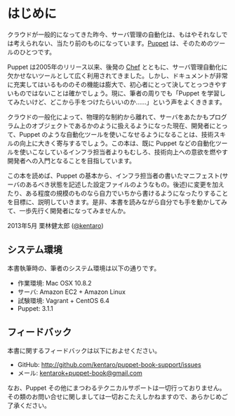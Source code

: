 # はじめに

クラウドが一般的になってきた昨今、サーバ管理の自動化は、もはやそれなしでは考えられない、当たり前のものになっています。[Puppet](https://puppetlabs.com/) は、そのためのツールのひとつです。

Puppet は2005年のリリース以来、後発の [Chef](http://www.opscode.com/chef/) とともに、サーバ管理自動化に欠かせないツールとして広く利用されてきました。しかし、ドキュメントが非常に充実してはいるもののその機能は膨大で、初心者にとって決してとっつきやすいものではないことは確かでしょう。現に、筆者の周りでも「Puppet を学習してみたいけど、どこから手をつけたらいいのか……」という声をよくききます。

クラウドの一般化によって、物理的な制約から離れて、サーバをあたかもプログラム上のオブジェクトであるかのように扱えるようになった現在、開発者にとって、Puppet のような自動化ツールを使いこなせるようになることは、技術スキルの向上に大きく寄与するでしょう。この本は、既に Puppet などの自動化ツールを使いこなしているインフラ担当者よりもむしろ、技術向上への意欲を燃やす開発者への入門となることを目指しています。

この本を読めば、Puppet の基本から、インフラ担当者の書いたマニフェスト(サーバのあるべき状態を記述した設定ファイルのようなもの。後述)に変更を加えたり、ある程度の規模のものなら自力でいちから書けるようになったりすることを目標に、説明していきます。是非、本書を読みながら自分でも手を動かしてみて、一歩先行く開発者になってみませんか。

2013年5月 栗林健太郎 ([@kentaro](http://twitter.com/kentaro))

## システム環境

本書執筆時の、筆者のシステム環境は以下の通りです。

  * 作業環境: Mac OSX 10.8.2
  * サーバ: Amazon EC2 + Amazon Linux
  * 試験環境: Vagrant + CentOS 6.4
  * Puppet: 3.1.1

## フィードバック

本書に関するフィードバックは以下におよせください。

  * GitHub: http://github.com/kentaro/puppet-book-support/issues
  * メール: kentarok+puppet-book@gmail.com

なお、Puppet その他にまつわるテクニカルサポートは一切行っておりません。その類のお問い合せに関しましては一切おこたえしかねますので、あらかじめご了承ください。
